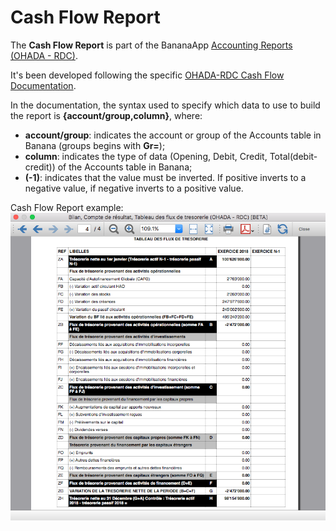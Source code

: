 # Cash Flow Report

The **Cash Flow Report** is part of the BananaApp [Accounting Reports (OHADA - RDC)](https://www.banana.ch/apps/fr/node/9093).

It's been developed following the specific [OHADA-RDC Cash Flow Documentation](https://github.com/BananaAccounting/Africa/blob/master/RDC/cashflow/cashflow_documentation.pdf).

In the documentation, the syntax used to specify which data to use to build the report is **{account/group,column}**, where:
* **account/group**: indicates the account or group of the Accounts table in Banana (groups begins with **Gr=**);
* **column**: indicates the type of data (Opening, Debit, Credit, Total(debit-credit)) of the Accounts table in Banana;
* **(-1)**: indicates that the value must be inverted. If positive inverts to a negative value, if negative inverts to a positive value.

Cash Flow Report example:
![Cash Flow Report Example](https://raw.githubusercontent.com/BananaAccounting/Africa/master/RDC/cashflow/images/banana_report.png)

